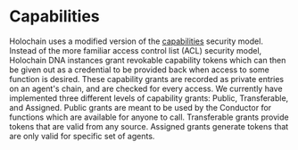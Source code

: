 # Capabilities

Holochain uses a modified version of the [capabilities](https://en.wikipedia.org/wiki/Capability-based_security) security model. Instead of the more familiar access control list (ACL) security model, Holochain DNA instances grant revokable capability tokens which can then be given out as a credential to be provided back when access to some function is desired.  These capability grants are recorded as private entries on an agent's chain, and are checked for every access.  We currently have implemented three different levels of capability grants:  Public, Transferable, and Assigned.  Public grants are meant to be used by the Conductor for functions which are available for anyone to call.  Transferable grants provide tokens that are valid from any source.  Assigned grants generate tokens that are only valid for specific set of agents.
